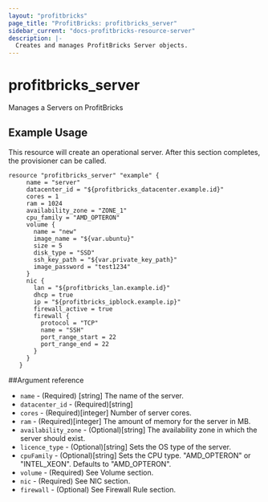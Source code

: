 ```yaml
---
layout: "profitbricks"
page_title: "ProfitBricks: profitbricks_server"
sidebar_current: "docs-profitbricks-resource-server"
description: |-
  Creates and manages ProfitBricks Server objects.
---
```


# profitbricks\_server

Manages a Servers on ProfitBricks

## Example Usage

This resource will create an operational server. After this section completes, the provisioner can be called.

```
resource "profitbricks_server" "example" {
     name = "server"
     datacenter_id = "${profitbricks_datacenter.example.id}"
     cores = 1
     ram = 1024
     availability_zone = "ZONE_1"
     cpu_family = "AMD_OPTERON"
     volume {
       name = "new"
       image_name = "${var.ubuntu}"
       size = 5
       disk_type = "SSD"
       ssh_key_path = "${var.private_key_path}"
       image_password = "test1234"
     }
     nic {
       lan = "${profitbricks_lan.example.id}"
       dhcp = true
       ip = "${profitbricks_ipblock.example.ip}"
       firewall_active = true
       firewall {
         protocol = "TCP"
         name = "SSH"
         port_range_start = 22
         port_range_end = 22
       }
     }
   }
```

##Argument reference

* `name` - (Required) [string] The name of the server.
* `datacenter_id` - (Required)[string]
* `cores` - (Required)[integer] Number of server cores.
* `ram` - (Required)[integer] The amount of memory for the server in MB.
* `availability_zone` - (Optional)[string] The availability zone in which the server should exist.
* `licence_type` - (Optional)[string] Sets the OS type of the server.
* `cpuFamily` - (Optional)[string] Sets the CPU type. "AMD_OPTERON" or "INTEL_XEON". Defaults to "AMD_OPTERON".
* `volume` -  (Required) See Volume section.
* `nic` - (Required) See NIC section.
* `firewall` - (Optional) See Firewall Rule section.
